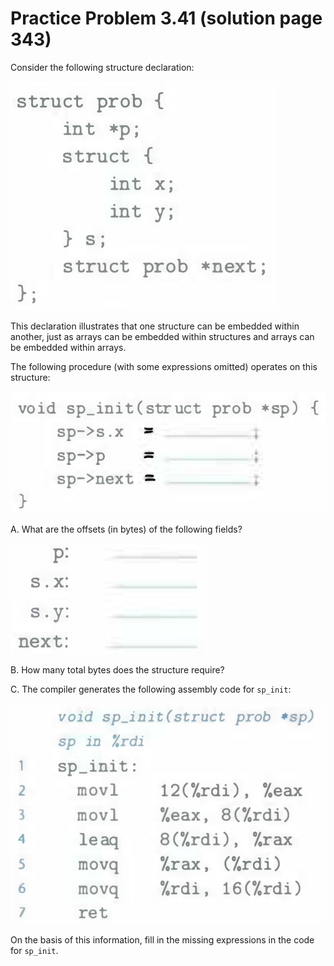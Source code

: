 # Practice Problem 3.41 (solution page 343)
Consider the following structure declaration:

![](./images/3.41.png)

This declaration illustrates that one structure can be embedded within another, just as arrays can be embedded within structures and arrays can be embedded within arrays.

The following procedure (with some expressions omitted) operates on this structure:

![](./images/3.41_2.png)

A. What are the offsets (in bytes) of the following fields?

![](./images/3.41_3.png)

B. How many total bytes does the structure require?

C. The compiler generates the following assembly code for `sp_init`:

![](./images/3.41_4.png)

On the basis of this information, fill in the missing expressions in the code for `sp_init`.